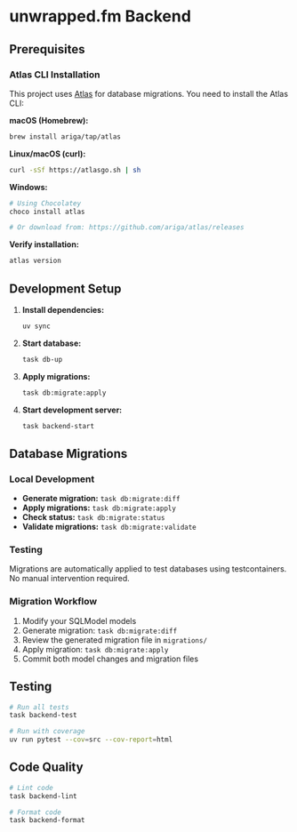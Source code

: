 # unwrapped.fm Backend

## Prerequisites

### Atlas CLI Installation

This project uses [Atlas](https://atlasgo.io/) for database migrations. You need to install the Atlas CLI:

**macOS (Homebrew):**
```bash
brew install ariga/tap/atlas
```

**Linux/macOS (curl):**
```bash
curl -sSf https://atlasgo.sh | sh
```

**Windows:**
```powershell
# Using Chocolatey
choco install atlas

# Or download from: https://github.com/ariga/atlas/releases
```

**Verify installation:**
```bash
atlas version
```

## Development Setup

1. **Install dependencies:**
   ```bash
   uv sync
   ```

2. **Start database:**
   ```bash
   task db-up
   ```

3. **Apply migrations:**
   ```bash
   task db:migrate:apply
   ```

4. **Start development server:**
   ```bash
   task backend-start
   ```

## Database Migrations

### Local Development

- **Generate migration:** `task db:migrate:diff`
- **Apply migrations:** `task db:migrate:apply`
- **Check status:** `task db:migrate:status`
- **Validate migrations:** `task db:migrate:validate`

### Testing

Migrations are automatically applied to test databases using testcontainers. No manual intervention required.

### Migration Workflow

1. Modify your SQLModel models
2. Generate migration: `task db:migrate:diff`
3. Review the generated migration file in `migrations/`
4. Apply migration: `task db:migrate:apply`
5. Commit both model changes and migration files

## Testing

```bash
# Run all tests
task backend-test

# Run with coverage
uv run pytest --cov=src --cov-report=html
```

## Code Quality

```bash
# Lint code
task backend-lint

# Format code
task backend-format
```
